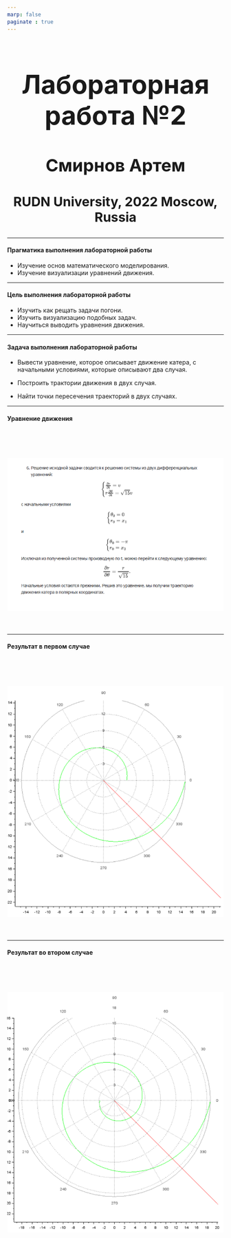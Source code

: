 ```yaml
---
marp: false
paginate : true
---
```

<style>
h1 { 
    font-size: 60px;
    text-align: center;
    }       
h2 { 
    font-size: 40px;
    text-align: center;
    }

h3 { 
    font-size: 30px;
    text-align: center;
    }

section.titleslide1 h4 {
    font-size: 30px;
    color: Black;
    position: relative;
}

section.titleslide2 h4 {
    font-size: 30px;
    color: Black;
    position: relative;  
}

section.titleslide3 h4 {
    font-size: 30px;
    color: Black;
    position: relative;   
}

section.titleslide4 h4 {
    font-size: 30px;
    color: Black;
    position: relative;  
}

section.titleslide5 h4 {
    font-size: 30px;
    color: Black;
    position: relative;
    left: 0em;
    bottom: -1em;    
}

section.titleslide6 h4 {
    font-size: 30px;
    color: Black;
    position: relative;
    left: 0em;
    bottom: -1em;    
}

</style>

# Лабораторная работа №2
## Смирнов Артем
### RUDN University, 2022 Moscow, Russia

---

<!--_class: titleslide1 -->
#### Прагматика выполнения лабораторной работы
* Изучение основ математического моделирования.
* Изучение визуализации уравнений движения.

---

<!--_class: titleslide2 -->
#### Цель выполнения лабораторной работы
* Изучить как рещать задачи погони.
* Изучить визуализацию подобных задач.
* Научиться выводить уравнения движения.

---

<!--_class: titleslide3 -->
#### Задача выполнения лабораторной работы

* Вывести уравнение, которое описывает движение катера, с начальными условиями, которые описывают два случая.

* Построить трактории движения в двух случая.

* Найти точки пересечения траекторий в двух случаях.

---
<!--_class: titleslide4 -->
#### Уравнение движения

# ![Уравнение](image/1.png "рис.01") 


---

<!--_class: titleslide5 -->
#### Результат в первом случае

# ![1 случай](image/2.png "рис.02")

---

<!--_class: titleslide6 -->
#### Результат во втором случае

# ![2 случай](image/3.png "рис.03")